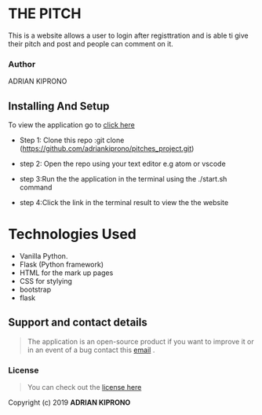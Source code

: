  # THE PITCH
This is a website allows a user to login after registtration and is able ti give their pitch and post and people can comment on it.

### Author

 ADRIAN KIPRONO
 ## Installing  And Setup


To view the application go to [click here](  )

- Step 1: Clone this repo :git clone (https://github.com/adriankiprono/pitches_project.git)

- step 2: Open the repo using your text editor e.g atom or vscode

- step 3:Run the the application in  the terminal using the ./start.sh command

- step 4:Click the link in the terminal result to view the the website

# Technologies Used

- Vanilla Python.
- Flask (Python framework)
- HTML for the mark up pages
- CSS for stylying
- bootstrap
- flask

## Support and contact details
>The application is an open-source product if you  want to improve it or in an event of a bug  contact this
> [email](tuimuradrian6@gmail.com) .

### License
>You can check out the [license here](LICENSE)

Copyright (c) 2019 **ADRIAN KIPRONO**
